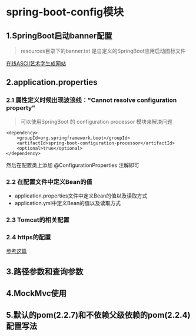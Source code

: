 # spring-boot-config模块
## 1.SpringBoot启动banner配置

 > resources目录下的banner.txt 是自定义的SpringBoot应用启动图标文件

[在线ASCII艺术字生成网站](https://tools.kalvinbg.cn/txt/ascii)
 
## 2.application.properties
### 2.1 属性定义时候出现波浪线："Cannot resolve configuration property"
> 可以使用SpringBoot 的 configuration processor 模块来解决问题
```$xslt
<dependency>
    <groupId>org.springframework.boot</groupId>
    <artifactId>spring-boot-configuration-processor</artifactId>
    <optional>true</optional>
</dependency>
```
然后在配置类上添加 @ConfigurationProperties 注解即可

### 2.2 在配置文件中定义Bean的值
- application.properties文件中定义Bean的值以及读取方式
- application.yml中定义Bean的值以及读取方式

### 2.3 Tomcat的相关配置

### 2.4 https的配置
[参考这篇](https://www.cnblogs.com/chenpi/p/9696371.html)


## 3.路径参数和查询参数
## 4.MockMvc使用
## 5.默认的pom(2.2.7)和不依赖父级依赖的pom(2.2.4)配置写法